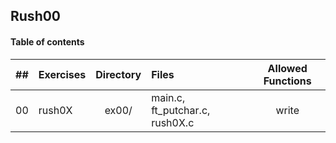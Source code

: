 ## Rush00

#### Table of contents

|  ##  |			Exercises				|	Directory	|	Files			|	Allowed Functions	|
|:----:|:-----------------------------------|:-------------:|:------------------|:-------------:|
|  00  |rush0X						|	ex00/		| main.c, ft_putchar.c, rush0X.c	| write |
